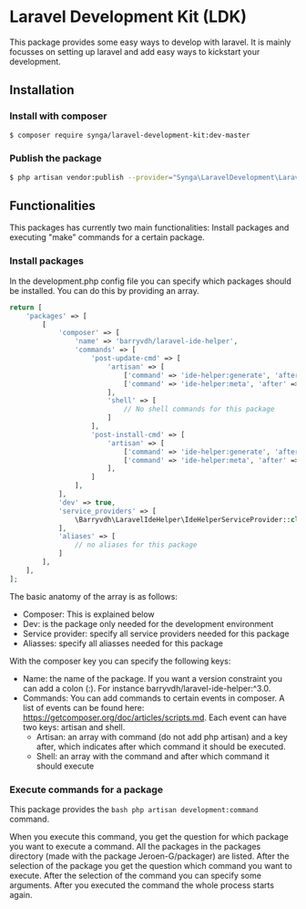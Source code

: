 # Laravel Development Kit (LDK)

This package provides some easy ways to develop with laravel. It is mainly focusses on setting up laravel and add 
easy ways to kickstart your development.

## Installation

### Install with composer

```bash
$ composer require synga/laravel-development-kit:dev-master
```

### Publish the package

```bash
$ php artisan vendor:publish --provider="Synga\LaravelDevelopment\LaravelDevelopmentServiceProvider"
```

## Functionalities

This packages has currently two main functionalities: Install packages and executing "make" commands for a certain 
package.

### Install packages

In the development.php config file you can specify which packages should be installed. You can do this by providing 
an array.

```php 
return [
    'packages' => [
        [
            'composer' => [
                'name' => 'barryvdh/laravel-ide-helper',
                'commands' => [
                    'post-update-cmd' => [
                        'artisan' => [
                            ['command' => 'ide-helper:generate', 'after' => 'Illuminate\\Foundation\\ComposerScripts::postInstall'],
                            ['command' => 'ide-helper:meta', 'after' => 'Illuminate\\Foundation\\ComposerScripts::postInstall']
                        ],
                        'shell' => [
                            // No shell commands for this package
                        ]
                    ],
                    'post-install-cmd' => [
                        'artisan' => [
                            ['command' => 'ide-helper:generate', 'after' => 'Illuminate\\Foundation\\ComposerScripts::postInstall'],
                            ['command' => 'ide-helper:meta', 'after' => 'Illuminate\\Foundation\\ComposerScripts::postInstall']
                        ],
                    ]
                ],
            ],
            'dev' => true,
            'service_providers' => [
                \Barryvdh\LaravelIdeHelper\IdeHelperServiceProvider::class,
            ],
            'aliases' => [
                // no aliases for this package
            ]
        ],
    ],
];
```

The basic anatomy of the array is as follows:

- Composer: This is explained below
- Dev: is the package only needed for the development environment
- Service provider: specify all service providers needed for this package
- Aliasses: specify all aliasses needed for this package

With the composer key you can specify the following keys:
 
- Name: the name of the package. If you want a version constraint you can add a colon (:). For instance 
barryvdh/laravel-ide-helper:^3.0.
- Commands: You can add commands to certain events in composer. A list of events can be found here: 
https://getcomposer.org/doc/articles/scripts.md. Each event can have two keys: artisan and shell. 
    - Artisan: an array with command (do not add php artisan) and a key after, which indicates after which command it
     should be executed.
    - Shell: an array with the command and after which command it should execute

### Execute commands for a package

This package provides the ```bash php artisan development:command``` command. 

When you execute this command, you get the
question for which package you want to execute a command. All the packages in the packages directory (made with the package Jeroen-G/packager) are listed. After 
the selection of the package you get the question which command you want to execute. After the selection of the command 
you can specify some arguments. After you executed the command the whole process starts again.


